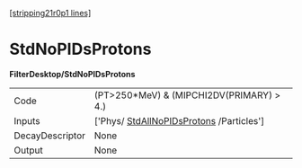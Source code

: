 [[stripping21r0p1 lines]](./stripping21r0p1-index)

# StdNoPIDsProtons

**FilterDesktop/StdNoPIDsProtons**

|                 |                                                                                     |
|-----------------|-------------------------------------------------------------------------------------|
| Code            | (PT\>250\*MeV) & (MIPCHI2DV(PRIMARY) \> 4.)                                         |
| Inputs          | ['Phys/ [StdAllNoPIDsProtons](./stripping21r0p1-stdallnopidsprotons) /Particles'] |
| DecayDescriptor | None                                                                                |
| Output          | None                                                                                |
